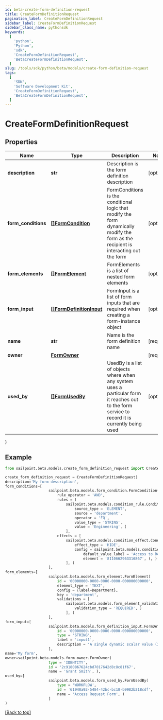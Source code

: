 ```yaml
---
id: beta-create-form-definition-request
title: CreateFormDefinitionRequest
pagination_label: CreateFormDefinitionRequest
sidebar_label: CreateFormDefinitionRequest
sidebar_class_name: pythonsdk
keywords:
  [
    'python',
    'Python',
    'sdk',
    'CreateFormDefinitionRequest',
    'BetaCreateFormDefinitionRequest',
  ]
slug: /tools/sdk/python/beta/models/create-form-definition-request
tags:
  [
    'SDK',
    'Software Development Kit',
    'CreateFormDefinitionRequest',
    'BetaCreateFormDefinitionRequest',
  ]
---
```


# CreateFormDefinitionRequest

## Properties

| Name | Type | Description | Notes |
| --- | --- | --- | --- |
| **description** | **str** | Description is the form definition description | [optional] |
| **form_conditions** | [**[]FormCondition**](form-condition) | FormConditions is the conditional logic that modify the form dynamically modify the form as the recipient is interacting out the form | [optional] |
| **form_elements** | [**[]FormElement**](form-element) | FormElements is a list of nested form elements | [optional] |
| **form_input** | [**[]FormDefinitionInput**](form-definition-input) | FormInput is a list of form inputs that are required when creating a form-instance object | [optional] |
| **name** | **str** | Name is the form definition name | [required] |
| **owner** | [**FormOwner**](form-owner) |  | [required] |
| **used_by** | [**[]FormUsedBy**](form-used-by) | UsedBy is a list of objects where when any system uses a particular form it reaches out to the form service to record it is currently being used | [optional] |

}

## Example

```python
from sailpoint.beta.models.create_form_definition_request import CreateFormDefinitionRequest

create_form_definition_request = CreateFormDefinitionRequest(
description='My form description',
form_conditions=[
                    sailpoint.beta.models.form_condition.FormCondition(
                        rule_operator = 'AND',
                        rules = [
                            sailpoint.beta.models.condition_rule.ConditionRule(
                                source_type = 'ELEMENT',
                                source = 'department',
                                operator = 'EQ',
                                value_type = 'STRING',
                                value = 'Engineering', )
                            ],
                        effects = [
                            sailpoint.beta.models.condition_effect.ConditionEffect(
                                effect_type = 'HIDE',
                                config = sailpoint.beta.models.condition_effect_config.ConditionEffect_config(
                                    default_value_label = 'Access to Remove',
                                    element = '8110662963316867', ), )
                            ], )
                    ],
form_elements=[
                    sailpoint.beta.models.form_element.FormElement(
                        id = '00000000-0000-0000-0000-000000000000',
                        element_type = 'TEXT',
                        config = {label=Department},
                        key = 'department',
                        validations = [
                            sailpoint.beta.models.form_element_validations_set.FormElementValidationsSet(
                                validation_type = 'REQUIRED', )
                            ], )
                    ],
form_input=[
                    sailpoint.beta.models.form_definition_input.FormDefinitionInput(
                        id = '00000000-0000-0000-0000-000000000000',
                        type = 'STRING',
                        label = 'input1',
                        description = 'A single dynamic scalar value (i.e. number, string, date, etc.) that can be passed into the form for use in conditional logic', )
                    ],
name='My form',
owner=sailpoint.beta.models.form_owner.FormOwner(
                    type = 'IDENTITY',
                    id = '2c9180867624cbd7017642d8c8c81f67',
                    name = 'Grant Smith', ),
used_by=[
                    sailpoint.beta.models.form_used_by.FormUsedBy(
                        type = 'WORKFLOW',
                        id = '61940a92-5484-42bc-bc10-b9982b218cdf',
                        name = 'Access Request Form', )
                    ]
)

```

[[Back to top]](#)
